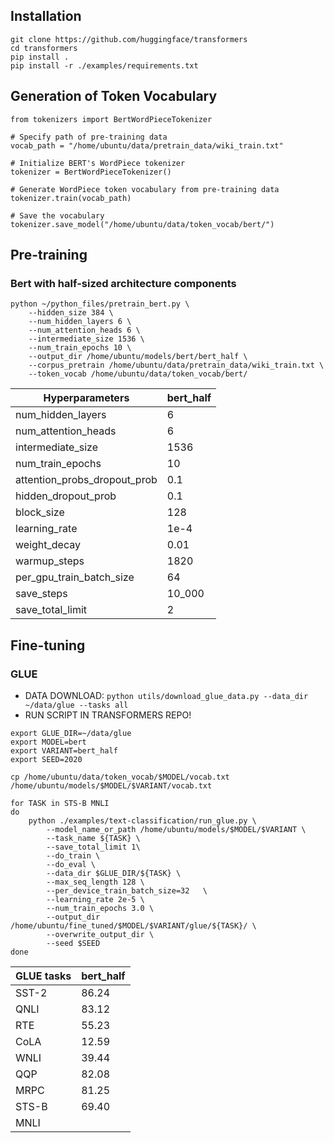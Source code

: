 
## Installation

```
git clone https://github.com/huggingface/transformers
cd transformers
pip install .
pip install -r ./examples/requirements.txt
```

## Generation of Token Vocabulary

```
from tokenizers import BertWordPieceTokenizer

# Specify path of pre-training data
vocab_path = "/home/ubuntu/data/pretrain_data/wiki_train.txt"

# Initialize BERT's WordPiece tokenizer 
tokenizer = BertWordPieceTokenizer()

# Generate WordPiece token vocabulary from pre-training data
tokenizer.train(vocab_path)

# Save the vocabulary
tokenizer.save_model("/home/ubuntu/data/token_vocab/bert/")
```

## Pre-training

### Bert with half-sized architecture components
```
python ~/python_files/pretrain_bert.py \
    --hidden_size 384 \
    --num_hidden_layers 6 \
    --num_attention_heads 6 \
    --intermediate_size 1536 \
    --num_train_epochs 10 \
    --output_dir /home/ubuntu/models/bert/bert_half \
    --corpus_pretrain /home/ubuntu/data/pretrain_data/wiki_train.txt \
    --token_vocab /home/ubuntu/data/token_vocab/bert/
```


Hyperparameters               | bert_half
------------------------------| -----------------
num_hidden_layers             | 6
num_attention_heads           | 6
intermediate_size             | 1536
num_train_epochs              | 10
attention_probs_dropout_prob  | 0.1
hidden_dropout_prob           | 0.1
block_size                    | 128
learning_rate                 | 1e-4
weight_decay                  | 0.01
warmup_steps                  | 1820
per_gpu_train_batch_size      | 64
save_steps                    | 10_000
save_total_limit              | 2
 

## Fine-tuning

### GLUE

- DATA DOWNLOAD: `python utils/download_glue_data.py --data_dir ~/data/glue --tasks all`
- RUN SCRIPT IN TRANSFORMERS REPO!

```
export GLUE_DIR=~/data/glue
export MODEL=bert
export VARIANT=bert_half
export SEED=2020

cp /home/ubuntu/data/token_vocab/$MODEL/vocab.txt /home/ubuntu/models/$MODEL/$VARIANT/vocab.txt

for TASK in STS-B MNLI
do
    python ./examples/text-classification/run_glue.py \
        --model_name_or_path /home/ubuntu/models/$MODEL/$VARIANT \
        --task_name ${TASK} \
        --save_total_limit 1\
        --do_train \
        --do_eval \
        --data_dir $GLUE_DIR/${TASK} \
        --max_seq_length 128 \
        --per_device_train_batch_size=32   \
        --learning_rate 2e-5 \
        --num_train_epochs 3.0 \
        --output_dir /home/ubuntu/fine_tuned/$MODEL/$VARIANT/glue/${TASK}/ \
        --overwrite_output_dir \
        --seed $SEED
done
```

GLUE tasks                    | bert_half        
------------------------------| -----------------
SST-2                         | 86.24            
QNLI                          | 83.12
RTE                           | 55.23
CoLA                          | 12.59
WNLI                          | 39.44
QQP                           | 82.08
MRPC                          | 81.25
STS-B                         | 69.40
MNLI                          | 
